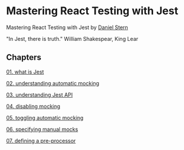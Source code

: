 # Mastering React Testing with Jest
Mastering React Testing with Jest by [Daniel Stern](https://www.pluralsight.com/courses/jest-mastering-react-testing)

"In Jest, there is truth." William Shakespear, King Lear

## Chapters

[01. what is Jest](https://github.com/xgirma/mastering-react-testing-with-jest/tree/master/chapters/01)

[02. understanding automatic mocking](https://github.com/xgirma/mastering-react-testing-with-jest/tree/master/chapters/02)

[03. understanding Jest API](https://github.com/xgirma/mastering-react-testing-with-jest/tree/master/chapters/03)

[04. disabling mocking](https://github.com/xgirma/mastering-react-testing-with-jest/tree/master/chapters/04)

[05. toggling automatic mocking](https://github.com/xgirma/mastering-react-testing-with-jest/tree/master/chapters/05)

[06. specifying manual mocks](https://github.com/xgirma/mastering-react-testing-with-jest/tree/master/chapters/06)

[07. defining a pre-processor](https://github.com/xgirma/mastering-react-testing-with-jest/tree/master/chapters/07)
